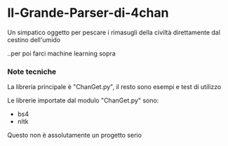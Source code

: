 # Il-Grande-Parser-di-4chan
Un simpatico oggetto per pescare i rimasugli della civiltà direttamente dal cestino dell'umido

..per poi farci machine learning sopra

### Note tecniche

La libreria principale è "ChanGet.py", il resto sono esempi e test di utilizzo

Le librerie importate dal modulo "ChanGet.py" sono:
- bs4
- nltk

Questo non è assolutamente un progetto serio
